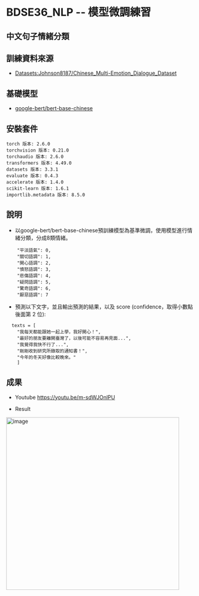 # BDSE36_NLP -- 模型微調練習
## 中文句子情緒分類

## 訓練資料來源
- [Datasets:Johnson8187/Chinese_Multi-Emotion_Dialogue_Dataset](https://huggingface.co/datasets/Johnson8187/Chinese_Multi-Emotion_Dialogue_Dataset)

## 基礎模型
- [google-bert/bert-base-chinese](https://huggingface.co/google-bert/bert-base-chinese)

## 安裝套件
```
torch 版本: 2.6.0
torchvision 版本: 0.21.0
torchaudio 版本: 2.6.0
transformers 版本: 4.49.0
datasets 版本: 3.3.1
evaluate 版本: 0.4.3
accelerate 版本: 1.4.0
scikit-learn 版本: 1.6.1
importlib.metadata 版本: 8.5.0
```

## 說明
- 以google-bert/bert-base-chinese預訓練模型為基準微調，使用模型進行情緒分類，分成8類情緒。
```
    "平淡語氣": 0,
    "關切語調": 1,
    "開心語調": 2,
    "憤怒語調": 3,
    "悲傷語調": 4,
    "疑問語調": 5,
    "驚奇語調": 6,
    "厭惡語調": 7
```

- 預測以下文字，並且輸出預測的結果，以及 score (confidence，取得小數點後面第 2 位):
```
  texts = [
	"我每天都能跟她一起上學，我好開心！",
	"最好的朋友要離開臺灣了，以後可能不容易再見面...",
	"我覺得我快不行了...",
	"剛剛收到研究所錄取的通知書！",
	"今年的冬天好像比較晚來。"
	]
```

## 成果
- Youtube
https://youtu.be/m-sdWJOnlPU

- Result
<img width="461" alt="image" src="https://github.com/user-attachments/assets/3ace4619-2a17-4b14-a8bb-4f425de4d6f8" />

